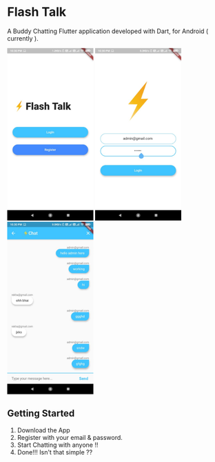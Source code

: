 # Flash Talk

A Buddy Chatting Flutter application developed with Dart, for Android ( currently ).
 
<img src="/images/f1.jpeg" width="200" height="400" /> <img src="/images/f3.jpeg" width="200" height="400" /> <img src="/images/f2.jpeg" width="200" height="400" />


## Getting Started

1. Download the App
2. Register with your email & password.
3. Start Chatting with anyone !!
4. Done!!! Isn't that simple ??
